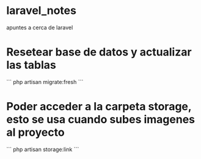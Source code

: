 # laravel_notes
apuntes a cerca de laravel

<h1>Resetear base de datos y actualizar las tablas</h1>
```
php artisan migrate:fresh
```

<h1>Poder acceder a la carpeta storage, esto se usa cuando subes imagenes al proyecto</h1>
```
php artisan storage:link
```
